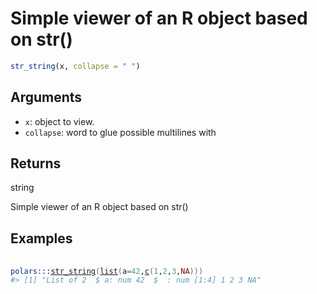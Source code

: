 # Simple viewer of an R object based on str()

```r
str_string(x, collapse = " ")
```

## Arguments

- `x`: object to view.
- `collapse`: word to glue possible multilines with

## Returns

string

Simple viewer of an R object based on str()

## Examples

<pre class='r-example'> <code> <span class='r-in'><span></span></span>
<span class='r-in'><span><span class='fu'>polars</span><span class='fu'>:::</span><span class='fu'><a href='https://rdrr.io/pkg/polars/man/str_string.html'>str_string</a></span><span class='op'>(</span><span class='fu'><a href='https://rdrr.io/r/base/list.html'>list</a></span><span class='op'>(</span>a<span class='op'>=</span><span class='fl'>42</span>,<span class='fu'><a href='https://rdrr.io/r/base/c.html'>c</a></span><span class='op'>(</span><span class='fl'>1</span>,<span class='fl'>2</span>,<span class='fl'>3</span>,<span class='cn'>NA</span><span class='op'>)</span><span class='op'>)</span><span class='op'>)</span></span></span>
<span class='r-out co'><span class='r-pr'>#&gt;</span> [1] "List of 2  $ a: num 42  $  : num [1:4] 1 2 3 NA"</span>
 </code></pre>
